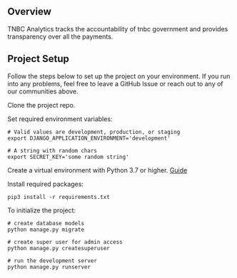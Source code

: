 ## Overview
TNBC Analytics tracks the accountability of tnbc government and provides transparency over all the payments.

## Project Setup
Follow the steps below to set up the project on your environment. If you run into any problems, feel free to leave a GitHub Issue or reach out to any of our communities above.

Clone the project repo.

Set required environment variables:
```shell
# Valid values are development, production, or staging
export DJANGO_APPLICATION_ENVIRONMENT='development'

# A string with random chars
export SECRET_KEY='some random string'
```

Create a virtual environment with Python 3.7 or higher. [Guide](https://docs.python.org/3/library/venv.html)

Install required packages:
```shell
pip3 install -r requirements.txt
```

To initialize the project:
```shell
# create database models
python manage.py migrate

# create super user for admin access
python manage.py createsuperuser

# run the development server
python manage.py runserver
```
